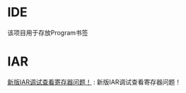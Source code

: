 # IDE
该项目用于存放Program书签


IAR
==
[新版IAR调试查看寄存器问题！](https://www.douban.com/note/630704598/) :  新版IAR调试查看寄存器问题！ 


